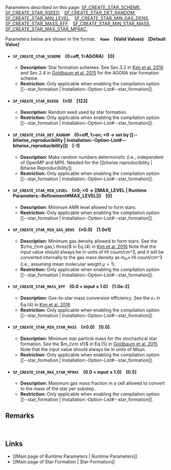 Parameters described on this page:
[SF_CREATE_STAR_SCHEME](#SF_CREATE_STAR_SCHEME), &nbsp;
[SF_CREATE_STAR_RSEED](#SF_CREATE_STAR_RSEED), &nbsp;
[SF_CREATE_STAR_DET_RANDOM](#SF_CREATE_STAR_DET_RANDOM), &nbsp;
[SF_CREATE_STAR_MIN_LEVEL](#SF_CREATE_STAR_MIN_LEVEL), &nbsp;
[SF_CREATE_STAR_MIN_GAS_DENS](#SF_CREATE_STAR_MIN_GAS_DENS), &nbsp;
[SF_CREATE_STAR_MASS_EFF](#SF_CREATE_STAR_MASS_EFF), &nbsp;
[SF_CREATE_STAR_MIN_STAR_MASS](#SF_CREATE_STAR_MIN_STAR_MASS), &nbsp;
[SF_CREATE_STAR_MAX_STAR_MFRAC](#SF_CREATE_STAR_MAX_STAR_MFRAC), &nbsp;


Parameters below are shown in the format: &ensp; **`Name` &ensp; (Valid Values) &ensp; [Default Value]**

<a name="SF_CREATE_STAR_SCHEME"></a>
* #### `SF_CREATE_STAR_SCHEME` &ensp; (0=off, 1=AGORA) &ensp; [0]
    * **Description:**
Star formation schemes.
See Sec.3.2 in [Kim et al. 2016](https://iopscience.iop.org/article/10.3847/1538-4357/833/2/202)
and Sec.2.4 in [Goldbaum et al. 2015](https://iopscience.iop.org/article/10.1088/0004-637X/814/2/131)
for the AGORA star formation scheme.
    * **Restriction:**
Only applicable when enabling the compilation option
[[--star_formation | Installation:-Option-List#--star_formation]].

<a name="SF_CREATE_STAR_RSEED"></a>
* #### `SF_CREATE_STAR_RSEED` &ensp; (&#8805;0) &ensp; [123]
    * **Description:**
Random seed used by star formation.
    * **Restriction:**
Only applicable when enabling the compilation option
[[--star_formation | Installation:-Option-List#--star_formation]].

<a name="SF_CREATE_STAR_DET_RANDOM"></a>
* #### `SF_CREATE_STAR_DET_RANDOM` &ensp; (0=off, 1=on; <0 &#8594; set by [[--bitwise_reproducibility | Installation:-Option-List#--bitwise_reproducibility]]) &ensp; [-1]
    * **Description:**
Make random numbers deterministic (i.e., independent of OpenMP and MPI).
Needed for the [[bitwise reproducibility | Bitwise Reproducibility]].
    * **Restriction:**
Only applicable when enabling the compilation option
[[--star_formation | Installation:-Option-List#--star_formation]].

<a name="SF_CREATE_STAR_MIN_LEVEL"></a>
* #### `SF_CREATE_STAR_MIN_LEVEL` &ensp; (&#8805;0; <0 &#8594; [[MAX_LEVEL | Runtime Parameters:-Refinement#MAX_LEVEL]]) &ensp; [0]
    * **Description:**
Minimum AMR level allowed to form stars.
    * **Restriction:**
Only applicable when enabling the compilation option
[[--star_formation | Installation:-Option-List#--star_formation]].

<a name="SF_CREATE_STAR_MIN_GAS_DENS"></a>
* #### `SF_CREATE_STAR_MIN_GAS_DENS` &ensp; (&#8805;0.0) &ensp; [1.0e1]
    * **Description:**
Minimum gas density allowed to form stars.
See the $\rho_{\rm gas,\ thres}$ in Eq.(4) in [Kim et al. 2016](https://iopscience.iop.org/article/10.3847/1538-4357/833/2/202)
Note that the input value should always be in units of HI count/cm^3,
and it will be converted internally to the gas mass density
as $m_H\times$ HI count/cm^3 (i.e., assuming mean molecular weight $\mu=1$).
    * **Restriction:**
Only applicable when enabling the compilation option
[[--star_formation | Installation:-Option-List#--star_formation]].

<a name="SF_CREATE_STAR_MASS_EFF"></a>
* #### `SF_CREATE_STAR_MASS_EFF` &ensp; (0.0 < input &#8804; 1.0) &ensp; [1.0e-2]
    * **Description:**
Gas-to-star mass conversion efficiency.
See the $\varepsilon_*$ in Eq.(4) in [Kim et al. 2016](https://iopscience.iop.org/article/10.3847/1538-4357/833/2/202)
    * **Restriction:**
Only applicable when enabling the compilation option
[[--star_formation | Installation:-Option-List#--star_formation]].

<a name="SF_CREATE_STAR_MIN_STAR_MASS"></a>
* #### `SF_CREATE_STAR_MIN_STAR_MASS` &ensp; (&#8805;0.0) &ensp; [0.0]
    * **Description:**
Minimum star particle mass for the stochastical star formation.
See the $m_{\rm sf}$ in Eq.(5) in [Goldbaum et al. 2015](https://iopscience.iop.org/article/10.1088/0004-637X/814/2/131)
Note that the input value should always be in units of Msun.
    * **Restriction:**
Only applicable when enabling the compilation option
[[--star_formation | Installation:-Option-List#--star_formation]].

<a name="SF_CREATE_STAR_MAX_STAR_MFRAC"></a>
* #### `SF_CREATE_STAR_MAX_STAR_MFRAC` &ensp; (0.0 < input &#8804; 1.0) &ensp; [0.5]
    * **Description:**
Maximum gas mass fraction in a cell allowed to convert to the mass of the star per substep.
    * **Restriction:**
Only applicable when enabling the compilation option
[[--star_formation | Installation:-Option-List#--star_formation]].



## Remarks


<br>

## Links
* [[Main page of Runtime Parameters | Runtime Parameters]]
* [[Main page of Star Formation | Star-Formation]]
